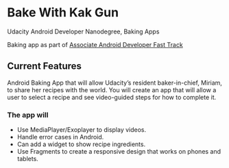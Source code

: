 # Bake With Kak Gun
Udacity Android Developer Nanodegree, Baking Apps

Baking app as part of [Associate Android Developer Fast Track](https://www.udacity.com/course/associate-android-developer-fast-track--nd818)

## Current Features
Android Baking App that will allow Udacity’s resident baker-in-chief, Miriam, to share her recipes with the world. You will create an app that will allow a user to select a recipe and see video-guided steps for how to complete it.

### The app will
* Use MediaPlayer/Exoplayer to display videos.
* Handle error cases in Android.
* Can add a widget to show recipe ingredients.
* Use Fragments to create a responsive design that works on phones and tablets.
